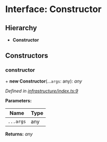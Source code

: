 # Interface: Constructor

## Hierarchy

* **Constructor**

## Constructors

###  constructor

\+ **new Constructor**(...`args`: any): *any*

*Defined in [infrastructure/index.ts:9](https://github.com/arsdehnel/node-gitlab/blob/c2ee9bb/src/infrastructure/index.ts#L9)*

**Parameters:**

Name | Type |
------ | ------ |
`...args` | any |

**Returns:** *any*
